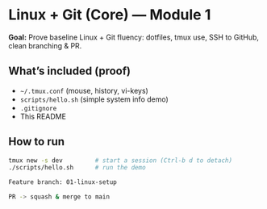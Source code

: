 # Linux + Git (Core) — Module 1

**Goal:** Prove baseline Linux + Git fluency: dotfiles, tmux use, SSH to GitHub, clean branching & PR.

## What’s included (proof)
- `~/.tmux.conf` (mouse, history, vi-keys)
- `scripts/hello.sh` (simple system info demo)
- `.gitignore`
- This README

## How to run
```bash
tmux new -s dev         # start a session (Ctrl-b d to detach)
./scripts/hello.sh      # run the demo

Feature branch: 01-linux-setup

PR -> squash & merge to main
